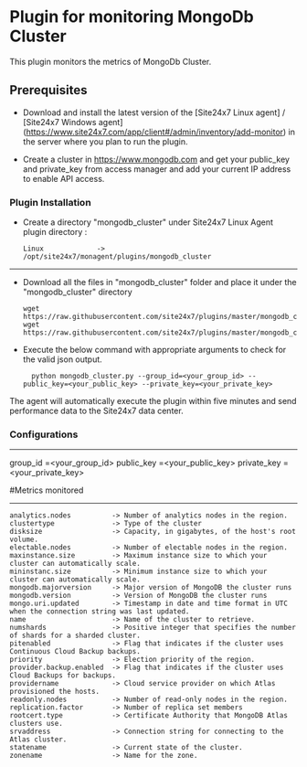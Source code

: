 Plugin for monitoring MongoDb Cluster
==============================================

This plugin monitors the metrics of MongoDb Cluster.

## Prerequisites

- Download and install the latest version of the [Site24x7 Linux agent] / [Site24x7 Windows agent] (https://www.site24x7.com/app/client#/admin/inventory/add-monitor) in the server where you plan to run the plugin. 
		
- Create a cluster in https://www.mongodb.com and get your public_key and private_key from access manager and add your current IP address to enable API access.

### Plugin Installation

- Create a directory "mongodb_cluster" under Site24x7 Linux Agent plugin directory : 

      Linux             ->   /opt/site24x7/monagent/plugins/mongodb_cluster

---
      
- Download all the files in "mongodb_cluster" folder and place it under the "mongodb_cluster" directory

	  wget https://raw.githubusercontent.com/site24x7/plugins/master/mongodb_cluster/mongodb_cluster.py
	  wget https://raw.githubusercontent.com/site24x7/plugins/master/mongodb_cluster/mongodb_cluster.cfg

- Execute the below command with appropriate arguments to check for the valid json output.  

		python mongodb_cluster.py --group_id=<your_group_id> --public_key=<your_public_key> --private_key=<your_private_key>


The agent will automatically execute the plugin within five minutes and send performance data to the Site24x7 data center.


### Configurations
---

group_id =<your_group_id>
public_key =<your_public_key>
private_key =<your_private_key>

#Metrics monitored

---

	analytics.nodes          ->	Number of analytics nodes in the region.
	clustertype              ->	Type of the cluster
	disksize                 ->	Capacity, in gigabytes, of the host's root volume. 
	electable.nodes          ->	Number of electable nodes in the region.
	maxinstance.size         ->	Maximum instance size to which your cluster can automatically scale.
	mininstanc.size          ->	Minimum instance size to which your cluster can automatically scale.
	mongodb.majorversion     ->	Major version of MongoDB the cluster runs
	mongodb.version          ->	Version of MongoDB the cluster runs
	mongo.uri.updated        ->	Timestamp in date and time format in UTC when the connection string was last updated. 
	name                     ->	Name of the cluster to retrieve.
	numshards                ->	Positive integer that specifies the number of shards for a sharded cluster.
	pitenabled               ->	Flag that indicates if the cluster uses Continuous Cloud Backup backups.
	priority                 ->	Election priority of the region. 
	provider.backup.enabled  ->	Flag that indicates if the cluster uses Cloud Backups for backups.
	providername             ->	Cloud service provider on which Atlas provisioned the hosts.
	readonly.nodes           ->	Number of read-only nodes in the region.
	replication.factor       ->	Number of replica set members
	rootcert.type            ->	Certificate Authority that MongoDB Atlas clusters use.
	srvaddress               ->	Connection string for connecting to the Atlas cluster. 
	statename                ->	Current state of the cluster. 
	zonename                 ->	Name for the zone.

